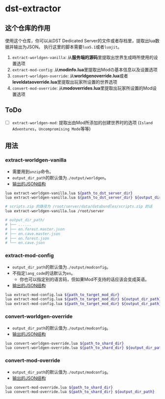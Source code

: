 # dst-extractor

## 这个仓库的作用

使用这个仓库，你可以从DST Dedicated Server的文件或者存档里，提取出lua数据并输出为JSON。
执行这里的脚本需要`lua5.1`或者`luajit`。

1. `extract-worldgen-vanilla`: 从**服务端的源码**里提取出世界生成時所使用的设置选项
2. `extract-mod-config`: 从**modinfo.lua**里提取出Modの基本信息以及设置选项
3. `convert-worldgen-override`: 从**worldgenoverride.lua**或者**leveldataoverride.lua**里提取出玩家所设置的世界选项
4. `convert-mod-override`: 从**modoverrides.lua**里提取出玩家所设置的Mod设置选项

## ToDo

- [ ] `extract-worldgen-mod`: 提取出由Mod所添加的创建世界时的选项 (`Island Adventures`，`Uncompromising Mode`等等)

## 用法

### extract-worldgen-vanilla

- 需要用到`unzip`命令。
- `output_dir_path`的默认值为`./output/worldgen`。
- [输出的JSON结构](./json-templates/worldgen-vanilla.jsonc)

```bash
lua extract-worldgen-vanilla.lua ${path_to_dst_server_dir}
lua extract-worldgen-vanilla.lua ${path_to_dst_server_dir} ${output_dir_path}

# scripts.zip 的路径为 /root/server/data/databundles/scripts.zip 的话
lua extract-worldgen-vanilla.lua /root/server

# output_dir_path/
# ├── ......
# ├── en.forest.master.json
# ├── en.cave.master.json
# ├── en.forest.json
# └── en.cave.json
```

### extract-mod-config

- `output_dir_path`的默认值为`./output/modconfig`。
- 不指定`lang_code`的话默认为`en`。
    - 你也可以指定别的语言码，但如果Mod不支持的话应该会变成英语。
- [输出的JSON结构](./json-templates/mod-config.jsonc)

```bash
lua extract-mod-config.lua ${path_to_target_mod_dir}
lua extract-mod-config.lua ${path_to_target_mod_dir} ${output_dir_path}
lua extract-mod-config.lua ${path_to_target_mod_dir} ${output_dir_path} ${lang_code}
```

### convert-worldgen-override

- `output_dir_path`的默认值为`./output/modconfig`。
- [输出的JSON结构](./json-templates/worldgen-override.jsonc)

```bash
lua convert-worldgen-override.lua ${path_to_shard_dir}
lua convert-worldgen-override.lua ${path_to_shard_dir} ${output_dir_path}
```

### convert-mod-override

- `output_dir_path`的默认值为`./output/modconfig`。
- [输出的JSON结构](./json-templates/mod-override.jsonc)

```bash
lua convert-mod-override.lua ${path_to_shard_dir}
lua convert-mod-override.lua ${path_to_shard_dir} ${output_dir_path}
```
